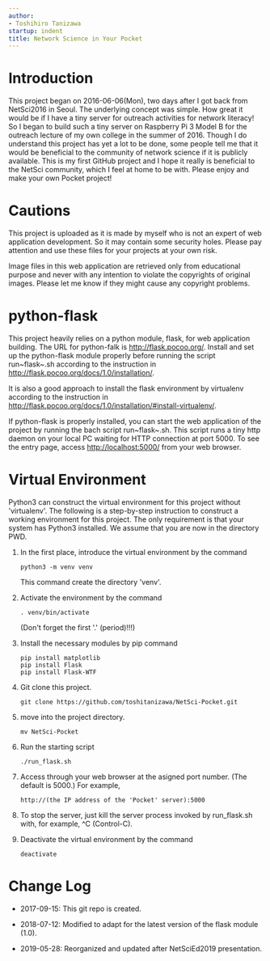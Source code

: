 ```yaml
---
author:
- Toshihiro Tanizawa
startup: indent
title: Network Science in Your Pocket
---
```


Introduction
============

This project began on 2016-06-06(Mon), two days after I got back from
NetSci2016 in Seoul. The underlying concept was simple. How great it
would be if I have a tiny server for outreach activities for network
literacy! So I began to build such a tiny server on Raspberry Pi 3 Model
B for the outreach lecture of my own college in the summer of 2016.
Though I do understand this project has yet a lot to be done, some
people tell me that it would be beneficial to the community of network
science if it is publicly available. This is my first GitHub project and
I hope it really is beneficial to the NetSci community, which I feel at
home to be with. Please enjoy and make your own Pocket project!

Cautions
========

This project is uploaded as it is made by myself who is not an expert of
web application development. So it may contain some security holes.
Please pay attention and use these files for your projects at your own
risk.

Image files in this web application are retrieved only from educational
purpose and never with any intention to violate the copyrights of
original images. Please let me know if they might cause any copyright
problems.

python-flask
============

This project heavily relies on a python module, flask, for web
application building. The URL for python-falk is
<http://flask.pocoo.org/>. Install and set up the python-flask module
properly before running the script run~flask~.sh according to the
instruction in <http://flask.pocoo.org/docs/1.0/installation/>.

It is also a good approach to install the flask environment by
virtualenv according to the instruction in
<http://flask.pocoo.org/docs/1.0/installation/#install-virtualenv/>.

If python-flask is properly installed, you can start the web application
of the project by running the bach script run~flask~.sh. This script
runs a tiny http daemon on your local PC waiting for HTTP connection at
port 5000. To see the entry page, access <http://localhost:5000/> from
your web browser.

Virtual Environment
===================

Python3 can construct the virtual environment for this project without
\'virtualenv\'. The following is a step-by-step instruction to construct
a working environment for this project. The only requirement is that
your system has Python3 installed. We assume that you are now in the
directory PWD.

1.  In the first place, introduce the virtual environment by the command

    ``` {.example}
    python3 -m venv venv
    ```

    This command create the directory \'venv\'.

2.  Activate the environment by the command

    ``` {.example}
    . venv/bin/activate
    ```

    (Don\'t forget the first \'.\' (period)!!!)

3.  Install the necessary modules by pip command

    ``` {.example}
    pip install matplotlib
    pip install Flask
    pip install Flask-WTF
    ```

4.  Git clone this project.

    ``` {.example}
    git clone https://github.com/toshitanizawa/NetSci-Pocket.git
    ```

5.  move into the project directory.

    ``` {.example}
    mv NetSci-Pocket
    ```

6.  Run the starting script

    ``` {.example}
    ./run_flask.sh
    ```

7.  Access through your web browser at the asigned port number. (The
    default is 5000.) For example,

    ``` {.example}
    http://(the IP address of the 'Pocket' server):5000
    ```

8.  To stop the server, just kill the server process invoked by
    run_flask.sh with, for example, ^C (Control-C).

9.  Deactivate the virtual environment by the command

    ``` {.example}
    deactivate
    ```

Change Log
==========

-   2017-09-15: This git repo is created.

-   2018-07-12: Modified to adapt for the latest version of the flask
    module (1.0).

-   2019-05-28: Reorganized and updated after NetSciEd2019 presentation.
